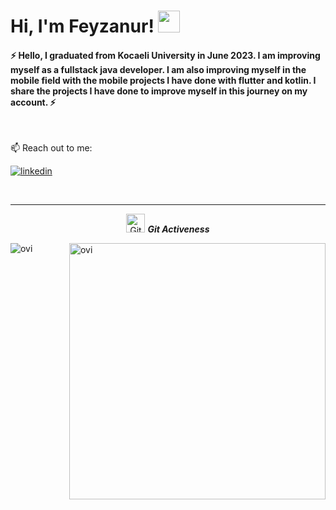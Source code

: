 # Hi, I'm Feyzanur! <img src="https://media.giphy.com/media/hvRJCLFzcasrR4ia7z/giphy.gif" width="35px">

#### ⚡ Hello, I graduated from Kocaeli University in June 2023. I am improving myself as a fullstack java developer. I am also improving myself in the mobile field with the mobile projects I have done with flutter and kotlin. I share the projects I have done to improve myself in this journey on my account. ⚡

<br />

📫 Reach out to me:

 [![linkedin](https://img.shields.io/badge/Linkedin-000000?style=for-the-badge&logo=Linkedin&logoColor=white)](https://www.linkedin.com/in/feyzanur-ye%C5%9Fildal-087b081b1/)

  


<br />

<hr>
<p align="center">
 <img src="https://media.giphy.com/media/W5eoZHPpUx9sapR0eu/giphy.gif" width="30px" alt="Git"/>&nbsp;<i><b>Git Activeness</b></i></p>
 
<p><img align="left" src="https://github-readme-stats.vercel.app/api/top-langs?username=feyzanuryesildal&show_icons=true&locale=en&layout=compact&theme=chartreuse-dark&hide=python,html,css" alt="ovi" /></p>
<p>&nbsp;<img align="right" src="https://github-readme-stats.vercel.app/api?username=feyzanuryesildal&show_icons=true&locale=en&theme=chartreuse-dark" alt="ovi" width="410" /></p>
<br><br><br><br><br>
<!--
**feyzanuryesildal/feyzanuryesildal** is a ✨ _special_ ✨ repository because its `README.md` (this file) appears on your GitHub profile.

Here are some ideas to get you started:

- 🔭 I’m currently working on ...
- 🌱 I’m currently learning ...
- 👯 I’m looking to collaborate on ...
- 🤔 I’m looking for help with ...
- 💬 Ask me about ...
- 📫 How to reach me: ...
- 😄 Pronouns: ...
- ⚡ Fun fact: ...
-->




[bionluk]: https://bionluk.com/feyzanuryesildal/
[flutter]: https://flutter.dev/
[git]: https://git-scm.com/
[android]: https://www.android.com/
[github]: https://github.com/feyzanuryesildal
[python]: https://www.python.org/
[c/c#]: ""
[unity]: https://unity.com/
[firebase]: https://firebase.google.com/
[.net]: https://learn.microsoft.com/tr-tr/dotnet/welcome
[JAVA]: https://www.java.com/tr/

